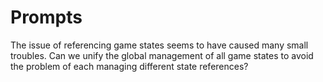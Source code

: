 # Prompts

The issue of referencing game states seems to have caused many small troubles. Can we unify the global management of all game states to avoid the problem of each managing different state references?
